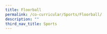 ```yaml
---
title: Floorball
permalink: /co-curricular/Sports/Floorball/
description: ""
third_nav_title: Sports
---
```

